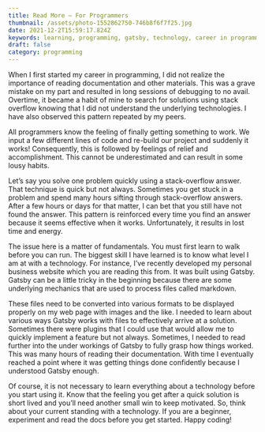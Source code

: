 ```yaml
---
title: Read More – For Programmers
thumbnail: /assets/photo-1552862750-746b8f6f7f25.jpg
date: 2021-12-2T15:59:17.824Z
keywords: learning, programming, gatsby, technology, career in programming, reading documentation
draft: false
category: programming
---
```


When I first started my career in programming, I did not realize the
importance of reading documentation and other materials. This was a grave
mistake on my part and resulted in long sessions of debugging to no avail.
Overtime, it became a habit of mine to search for solutions using stack
overflow knowing that I did not understand the underlying technologies. I have
also observed this pattern repeated by my peers.

All programmers know the feeling of finally getting something to work. We input a few different lines of code and re-build our project and suddenly it works! Consequently, this is followed by feelings of relief and accomplishment. This cannot be underestimated and can result in some lousy habits.

Let’s say you solve one problem quickly using a stack-overflow answer. That technique is quick but not always. Sometimes you get stuck in a problem and spend many hours sifting through stack-overflow answers. After a few hours or days for that matter, I can bet that you still have not found the answer. This pattern is reinforced every time you find an answer because it seems effective when it works. Unfortunately, it results in lost time and energy.

The issue here is a matter of fundamentals. You must first learn to walk before you can run. The biggest skill I have learned is to know what level I am at with a technology. For instance, I’ve recently developed my personal business website which you are reading this from. It was built using Gatsby. Gatsby can be a little tricky in the beginning because there are some underlying mechanics that are used to process files called markdown.

These files need to be converted into various formats to be displayed properly on my web page with images and the like. I needed to learn about various ways Gatsby works with files to effectively arrive at a solution. Sometimes there were plugins that I could use that would allow me to quickly implement a feature but not always. Sometimes, I needed to read further into the under workings of Gatsby to fully grasp how things worked. This was many hours of reading their documentation. With time I eventually reached a point where it was getting things done confidently because I understood Gatsby enough.

Of course, it is not necessary to learn everything about a technology before you start using it. Know that the feeling you get after a quick solution is short lived and you’ll need another small win to keep motivated. So, think about your current standing with a technology. If you are a beginner, experiment and read the docs before you get started. Happy coding!
